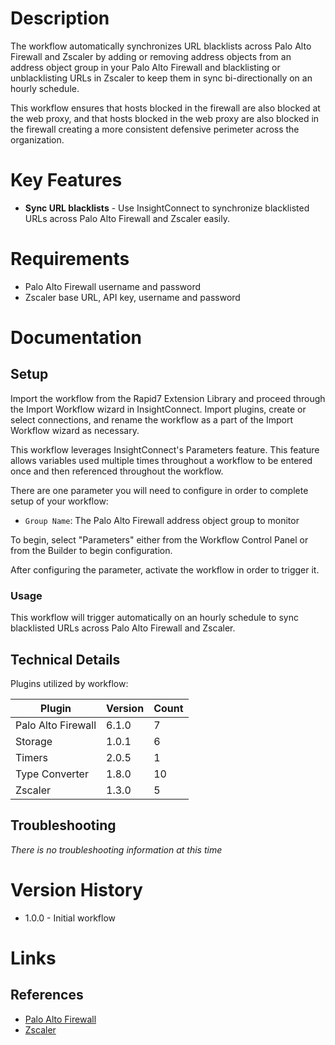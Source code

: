 # Description

The workflow automatically synchronizes URL blacklists across Palo Alto Firewall and Zscaler by adding or removing address objects from an address object group in your Palo Alto Firewall and blacklisting or unblacklisting URLs in Zscaler to keep them in sync bi-directionally on an hourly schedule.

This workflow ensures that hosts blocked in the firewall are also blocked at the web proxy, and that hosts blocked in the web proxy are also blocked in the firewall creating a more consistent defensive perimeter across the organization.

# Key Features

* **Sync URL blacklists** - Use InsightConnect to synchronize blacklisted URLs across Palo Alto Firewall and Zscaler easily.

# Requirements

* Palo Alto Firewall username and password
* Zscaler base URL, API key, username and password

# Documentation

## Setup

Import the workflow from the Rapid7 Extension Library and proceed through the Import Workflow wizard in InsightConnect. Import plugins, create or select connections, and rename the workflow as a part of the Import Workflow wizard as necessary.

This workflow leverages InsightConnect's Parameters feature. This feature allows variables used multiple times throughout a workflow to be entered once and then referenced throughout the workflow. 

There are one parameter you will need to configure in order to complete setup of your workflow:

* `Group Name`: The Palo Alto Firewall address object group to monitor

To begin, select "Parameters" either from the Workflow Control Panel or from the Builder to begin configuration.

After configuring the parameter, activate the workflow in order to trigger it.

### Usage

This workflow will trigger automatically on an hourly schedule to sync blacklisted URLs across Palo Alto Firewall and Zscaler.

## Technical Details

Plugins utilized by workflow:

|Plugin|Version|Count|
|----|----|--------|
|Palo Alto Firewall|6.1.0|7|
|Storage|1.0.1|6|
|Timers|2.0.5|1|
|Type Converter|1.8.0|10|
|Zscaler|1.3.0|5|

## Troubleshooting

_There is no troubleshooting information at this time_

# Version History

* 1.0.0 - Initial workflow

# Links

## References

* [Palo Alto Firewall](https://www.paloaltonetworks.com/)
* [Zscaler](https://www.zscaler.com/)

